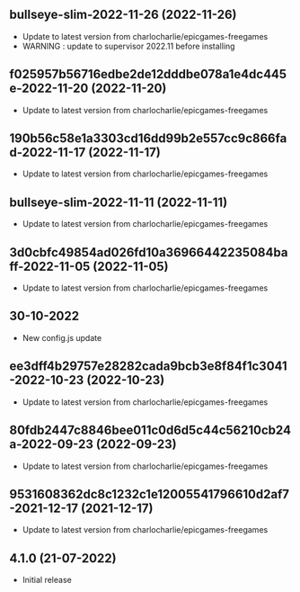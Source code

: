
## bullseye-slim-2022-11-26 (2022-11-26)
- Update to latest version from charlocharlie/epicgames-freegames
- WARNING : update to supervisor 2022.11 before installing

## f025957b56716edbe2de12dddbe078a1e4dc445e-2022-11-20 (2022-11-20)
- Update to latest version from charlocharlie/epicgames-freegames

## 190b56c58e1a3303cd16dd99b2e557cc9c866fad-2022-11-17 (2022-11-17)
- Update to latest version from charlocharlie/epicgames-freegames

## bullseye-slim-2022-11-11 (2022-11-11)
- Update to latest version from charlocharlie/epicgames-freegames

## 3d0cbfc49854ad026fd10a36966442235084baff-2022-11-05 (2022-11-05)
- Update to latest version from charlocharlie/epicgames-freegames
## 30-10-2022

- New config.js update

## ee3dff4b29757e28282cada9bcb3e8f84f1c3041-2022-10-23 (2022-10-23)

- Update to latest version from charlocharlie/epicgames-freegames

## 80fdb2447c8846bee011c0d6d5c44c56210cb24a-2022-09-23 (2022-09-23)

- Update to latest version from charlocharlie/epicgames-freegames

## 9531608362dc8c1232c1e12005541796610d2af7-2021-12-17 (2021-12-17)

- Update to latest version from charlocharlie/epicgames-freegames

## 4.1.0 (21-07-2022)

- Initial release
